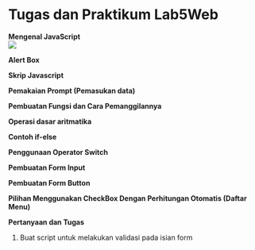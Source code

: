# Tugas dan Praktikum Lab5Web<br>

**Mengenal JavaScript**<br>
<img src="/Lab4Web(File)/about.png" img><br>

**Alert Box**<br>
 
**Skrip Javascript**<br>
 
**Pemakaian Prompt (Pemasukan data)**<br>
 
 
**Pembuatan Fungsi dan Cara Pemanggilannya**<br>
 

**Operasi dasar aritmatika**<br>
 
 
**Contoh if-else**<br>
 
 
 
 
**Penggunaan Operator Switch**<br>
 
 
**Pembuatan Form Input**<br>
 
**Pembuatan Form Button**<br>
 



**Pilihan Menggunakan CheckBox Dengan Perhitungan Otomatis (Daftar Menu)**<br>
 

**Pertanyaan dan Tugas**<br>
1. Buat script untuk melakukan validasi pada isian form
 


